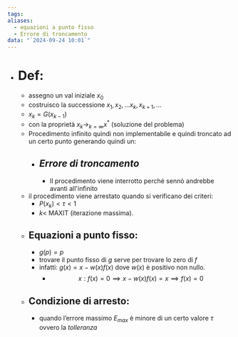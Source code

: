 ```yaml
---
tags: 
aliases:
  - equazioni a punto fisso
  - Errore di troncamento
data: "`2024-09-24 10:01`"
---
```

- # Def:
	- assegno un val iniziale $x_{0}$
	- costruisco la successione $x_{1}, x_{2},...x_{k}, x_{k+1},...$
	- $x_{k}=G(x_{k-1})$
	- con la proprietà $x_{k}\to_{k=\infty} x^{*}$ (soluzione del problema)
	- Procedimento infinito quindi non implementabile e quindi troncato ad un certo punto generando quindi un:
		- ## _Errore di troncamento_ 
			- Il procedimento viene interrotto perché sennò andrebbe avanti all'infinito   
	- il procedimento viene arrestato quando si verificano dei criteri:
		- $P(x_{k})<\tau<1$ 
		- $k<$ MAXIT (iterazione massima).
	- ## Equazioni a punto fisso:
		- $g(p)=p$ 
		- trovare il punto fisso di $g$ serve per trovare lo zero di $f$
		- infatti: $g(x)=x-w(x)f(x)$ dove $w(x)$ è positivo non nullo.
			- $$x: f(x)=0 \implies x-w(x)f(x)=x \implies f(x)=0$$  
	- ## Condizione di arresto:
		- quando l’errore massimo $E_{max}$ è minore di un certo valore $\tau$ ovvero la _tolleranza_ 